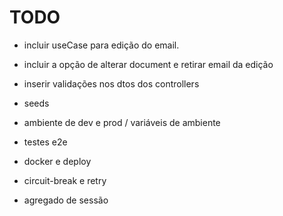 # TODO

- incluir useCase para edição do email.
- incluir a opção de alterar document e retirar email da edição
- inserir validações nos dtos dos controllers
- seeds
- ambiente de dev e prod / variáveis de ambiente
- testes e2e
- docker e deploy
- circuit-break e retry

- agregado de sessão
